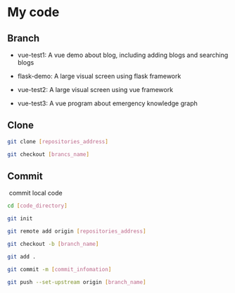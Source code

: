 # My code

## Branch

- vue-test1:   A vue demo about blog, including adding blogs and searching blogs 

- flask-demo:   A large visual screen using flask framework 

- vue-test2:   A large visual screen using vue framework 

- vue-test3:   A vue program about emergency knowledge graph

## Clone

```bash
git clone [repositories_address]

git checkout [brancs_name]
```

## Commit

​		commit local code

```bash
cd [code_directory]

git init 

git remote add origin [repositories_address]

git checkout -b [branch_name]

git add .

git commit -m [commit_infomation]

git push --set-upstream origin [branch_name]
```

